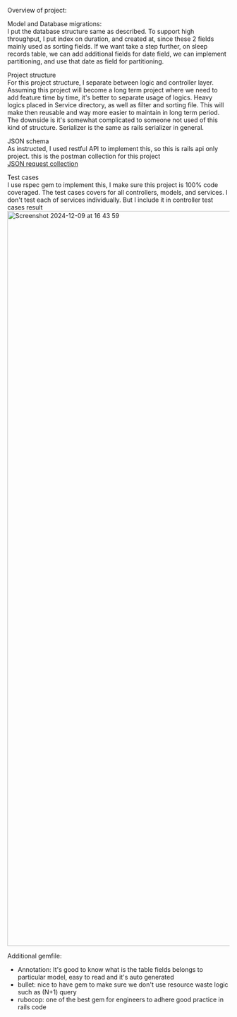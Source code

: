 
Overview of project:

Model and Database migrations: <br />
I put the database structure same as described. To support high throughput, I put index on duration, and created at, since these 2 fields mainly used as sorting fields.
If we want take a step further, on sleep records table, we can add additional fields for date field, we can implement partitioning, and use that date as field for partitioning.

Project structure<br />
For this project structure, I separate between logic and controller layer. Assuming this project will become a long term project where we need to add feature time by time, it's better to separate usage of logics. Heavy logics placed in Service directory, as well as filter and sorting file. This will make then reusable and way more easier to maintain in long term period. The downside is it's somewhat complicated to someone not used of this kind of structure. Serializer is the same as rails serializer in general.

JSON schema<br />
As instructed, I used restful API to implement this, so this is rails api only project. this is the postman collection for this project<br />
[JSON request collection](https://github.com/user-attachments/files/18062224/Screenshot.2024-12-09.at.16.43.59.json)

Test cases<br />
I use rspec gem to implement this, I make sure this project is 100% code coveraged. The test cases covers for all controllers, models, and services. I don't test each of services individually. But I include it in controller test cases result<img width="1666" alt="Screenshot 2024-12-09 at 16 43 59" src="https://github.com/user-attachments/assets/05a71a90-2b93-4636-ba62-9086c37ae8fb">

Additional gemfile:<br />
- Annotation: It's good to know what is the table fields belongs to particular model, easy to read and it's auto generated
- bullet: nice to have gem to make sure we don't use resource waste logic such as (N+1) query
- rubocop: one of the best gem for engineers to adhere good practice in rails code


